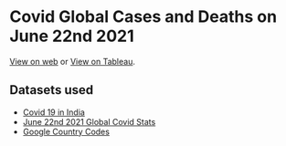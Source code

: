 # Covid Global Cases and Deaths on June 22nd 2021

<a href="" target="_blank">View on web</a> or <a href="https://public.tableau.com/views/CovidGlobalJune22/CovidJune222021Dashboard?:language=en-US&:embed_code_version=3&:loadOrderID=0&publish=yes?:embed%3Dy&:display_count=n&:origin=viz_share_link" target="_blank">View on Tableau</a>.

## Datasets used

* <a href="https://www.kaggle.com/sudalairajkumar/covid19-in-india" target="_blank">Covid 19 in India</a>
* <a href="https://www.kaggle.com/varpit94/latest-covid19-data-updated-till-22june2021" target="_blank">June 22nd 2021 Global Covid Stats</a>
* <a href="https://developers.google.com/public-data/docs/canonical/countries_csv" target="_blank">Google Country Codes</a>